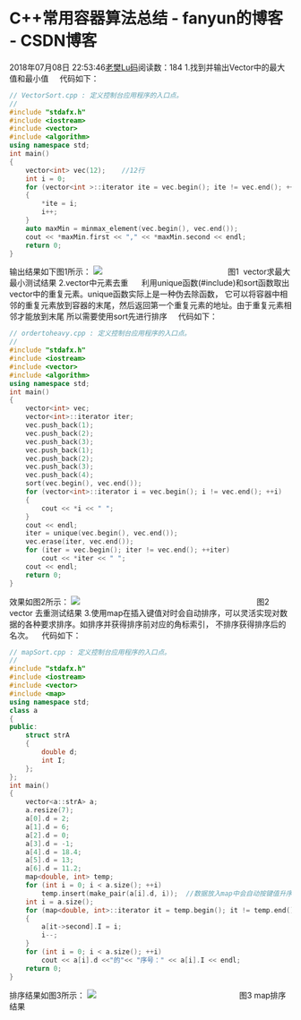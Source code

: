 # C++常用容器算法总结 - fanyun的博客 - CSDN博客
2018年07月08日 22:53:46[老樊Lu码](https://me.csdn.net/fanyun_01)阅读数：184
1.找到并输出Vector中的最大值和最小值
    代码如下：
```cpp
// VectorSort.cpp : 定义控制台应用程序的入口点。
//
#include "stdafx.h"
#include <iostream>
#include <vector>
#include <algorithm>
using namespace std;
int main()
{
	vector<int> vec(12);	//12行
	int i = 0;
	for (vector<int >::iterator ite = vec.begin(); ite != vec.end(); ++ite)
	{
		*ite = i;
		i++;
	}
	auto maxMin = minmax_element(vec.begin(), vec.end());
	cout << *maxMin.first << "," << *maxMin.second << endl;
	return 0;
}
```
输出结果如下图1所示：
![](https://img-blog.csdn.net/20180708220858609?watermark/2/text/aHR0cHM6Ly9ibG9nLmNzZG4ubmV0L2Zhbnl1bl8wMQ==/font/5a6L5L2T/fontsize/400/fill/I0JBQkFCMA==/dissolve/70)
                                                        图1  vector求最大最小测试结果
2.vector中元素去重
     利用unique函数(#include<algorithm>)和sort函数取出vector中的重复元素。unique函数实际上是一种伪去除函数， 它可以将容器中相邻的重复元素放到容器的末尾，然后返回第一个重复元素的地址。由于重复元素相邻才能放到末尾 所以需要使用sort先进行排序
    代码如下：
```cpp
// ordertoheavy.cpp : 定义控制台应用程序的入口点。
//
#include "stdafx.h"
#include <iostream>
#include <vector>
#include <algorithm>
using namespace std;
int main()
{
	vector<int> vec;
	vector<int>::iterator iter;
	vec.push_back(1);
	vec.push_back(2);
	vec.push_back(3);
	vec.push_back(1);
	vec.push_back(2);
	vec.push_back(3);
	vec.push_back(4);
	sort(vec.begin(), vec.end());
	for (vector<int>::iterator i = vec.begin(); i != vec.end(); ++i)
	{
		cout << *i << " ";
	}
	cout << endl;
	iter = unique(vec.begin(), vec.end());
	vec.erase(iter, vec.end());
	for (iter = vec.begin(); iter != vec.end(); ++iter)
		cout << *iter << " ";
	cout << endl;
	return 0;
}
```
效果如图2所示：
![](https://img-blog.csdn.net/20180708222155800?watermark/2/text/aHR0cHM6Ly9ibG9nLmNzZG4ubmV0L2Zhbnl1bl8wMQ==/font/5a6L5L2T/fontsize/400/fill/I0JBQkFCMA==/dissolve/70)
                                                                               图2  vector 去重测试结果
3.使用map在插入键值对时会自动排序，可以灵活实现对数据的各种要求排序。如排序并获得排序前对应的角标索引， 不排序获得排序后的名次。
   代码如下：
```cpp
// mapSort.cpp : 定义控制台应用程序的入口点。
//
#include "stdafx.h"
#include <iostream>
#include <vector>
#include <map>
using namespace std;
class a
{
public:
	struct strA
	{
		double d;
		int I;
	};
};
int main()
{
	vector<a::strA> a;
	a.resize(7);
	a[0].d = 2;
	a[1].d = 6;
	a[2].d = 0;
	a[3].d = -1;
	a[4].d = 18.4;
	a[5].d = 13;
	a[6].d = 11.2;
	map<double, int> temp;
	for (int i = 0; i < a.size(); ++i)
		temp.insert(make_pair(a[i].d, i));	//数据放入map中会自动按键值升序排序
	int i = a.size();
	for (map<double, int>::iterator it = temp.begin(); it != temp.end(); ++it)
	{
		a[it->second].I = i;
		i--;
	}
	for (int i = 0; i < a.size(); ++i)
		cout << a[i].d <<"的"<< "序号：" << a[i].I << endl;
	return 0;
}
```
排序结果如图3所示：
![](https://img-blog.csdn.net/20180708223138875?watermark/2/text/aHR0cHM6Ly9ibG9nLmNzZG4ubmV0L2Zhbnl1bl8wMQ==/font/5a6L5L2T/fontsize/400/fill/I0JBQkFCMA==/dissolve/70)
                                                                图3 map排序结果
